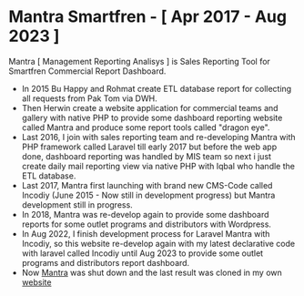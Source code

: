Mantra Smartfren - [ Apr 2017 - Aug 2023 ]
============================================

Mantra [ Management Reporting Analisys ] is Sales Reporting Tool for Smartfren Commercial Report Dashboard.
- In 2015 Bu Happy and Rohmat create ETL database report for collecting all requests from Pak Tom via DWH.
- Then Herwin create a website application for commercial teams and gallery with native PHP to provide some dashboard reporting website called Mantra and produce some report tools called "dragon eye".
- Last 2016, I join with sales reporting team and re-developing Mantra with PHP framework called Laravel till early 2017 but before the web app done, dashboard reporting was handled by MIS team so next i just create daily mail reporting view via native PHP with Iqbal who handle the ETL database.
- Last 2017, Mantra first launching with brand new CMS-Code called Incodiy (June 2015 - Now still in development progress) but Mantra development still in progress.
- In 2018, Mantra was re-develop again to provide some dashboard reports for some outlet programs and distributors with Wordpress.
- In Aug 2022, I finish development process for Laravel Mantra with Incodiy, so this website re-develop again with my latest declarative code with laravel called Incodiy until Aug 2023 to provide some outlet programs and distributors report dashboard.
- Now [Mantra](https://mantra.smartfren.com) was shut down and the last result was cloned in my own [website](https://smartfren.incodiy.com/login)
